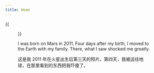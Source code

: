 ```yaml
---
title: Home
---
```


{{<figure src="https://drive.google.com/uc?id=1lcFO1TQHYewfWG1HzS4JrfVYydf6d2DQ" title="Me in Shanghai in 2021, Credit: Xiaoba Wang" width="492">}}

I was born on Mars in 2011. Four days after my birth, I moved to the Earth with my family. There, what I saw shocked me greatly. 

这是我 2011 年在火星出生后第三天的照片。第四天，我被运往地球，在那里看到的东西把我吓傻了。